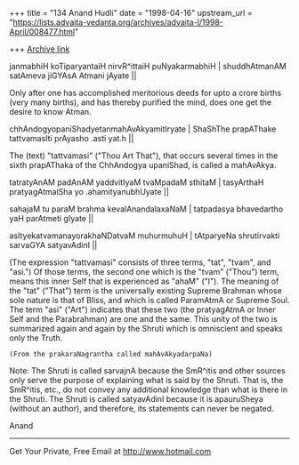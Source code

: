 +++
title = "134 Anand Hudli"
date = "1998-04-16"
upstream_url = "https://lists.advaita-vedanta.org/archives/advaita-l/1998-April/008477.html"

+++
[Archive link](https://lists.advaita-vedanta.org/archives/advaita-l/1998-April/008477.html)

 janmabhiH koTiparyantaiH nirvR^ittaiH puNyakarmabhiH |
 shuddhAtmanAM satAmeva jiGYAsA Atmani jAyate         ||

 Only after one has accomplished meritorious deeds for upto a crore
 births (very many births), and has thereby purified the mind, does
 one get the desire to know Atman.

 chhAndogyopaniShadyetanmahAvAkyamitIryate |
 ShaShThe prapAThake tattvamasIti prAyasho .asti yat.h ||

 The (text) "tattvamasi" ("Thou Art That"), that occurs several times
 in the sixth prapAThaka of the ChhAndogya upaniShad, is called a
 mahAvAkya.

 tatratyAnAM padAnAM yaddvitIyaM tvaMpadaM sthitaM |
 tasyArthaH pratyagAtmaiSha yo .ahamityanubhUyate ||

 sahajaM tu paraM brahma kevalAnandalaxaNaM |
 tatpadasya bhavedartho yaH parAtmeti gIyate ||

 asItyekatvamanayorakhaNDatvaM muhurmuhuH |
 tAtparyeNa shrutirvakti sarvaGYA satyavAdinI ||


 (The expression "tattvamasi" consists of three terms, "tat", "tvam",
  and "asi.") Of those terms, the second one which is the "tvam"
 ("Thou") term, means this inner Self that is experienced as "ahaM"
 ("I"). The meaning of the "tat" ("That") term is the universally
 existing Supreme Brahman whose sole nature is that of Bliss, and
 which is called ParamAtmA or Supreme Soul. The term "asi" ("Art")
 indicates that these two (the pratyagAtmA or Inner Self and the
 Parabrahman) are one and the same. This unity of the two is
 summarized again and again by the Shruti which is omniscient and
 speaks only the Truth.

    (From the prakaraNagrantha called mahAvAkyadarpaNa)


 Note: The Shruti is called sarvajnA because the SmR^itis and other
 sources only serve the purpose of explaining what is said by the
 Shruti. That is, the SmR^itis, etc., do not convey any additional
 knowledge than what is there in the Shruti. The Shruti is called
 satyavAdinI because it is apauruSheya (without an author), and
 therefore, its statements can never be negated.


Anand






______________________________________________________
Get Your Private, Free Email at http://www.hotmail.com

